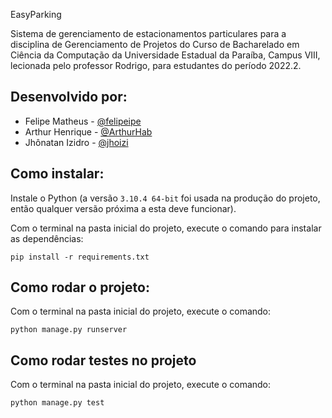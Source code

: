 EasyParking

Sistema de gerenciamento de estacionamentos particulares para a disciplina de Gerenciamento de Projetos do Curso de Bacharelado em Ciência da Computação da Universidade Estadual da Paraíba,
Campus VIII, lecionada pelo professor Rodrigo, para estudantes do
período 2022.2.


## Desenvolvido por:

- Felipe Matheus - [@felipeipe](https://github.com/felipeipe)
- Arthur Henrique - [@ArthurHab](https://github.com/ArthurHab)
- Jhônatan Izidro - [@jhoizi](https://github.com/jhoizi)

## Como instalar:

Instale o Python (a versão `3.10.4 64-bit` foi usada na produção do projeto, então qualquer versão próxima a esta deve funcionar).

Com o terminal na pasta inicial do projeto, execute o comando para instalar
as dependências:

```pip install -r requirements.txt```


## Como rodar o projeto:

Com o terminal na pasta inicial do projeto, execute o comando:

```python manage.py runserver```


## Como rodar testes no projeto

Com o terminal na pasta inicial do projeto, execute o comando:

```python manage.py test```